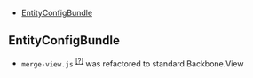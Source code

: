 - [EntityConfigBundle](#entityconfigbundle)

EntityConfigBundle
--------
* `merge-view.js` <sup>[[?]](https://github.com/oroinc/platform/blob/2.4/src/Oro/Bundle/EntityMergeBundle/Resources/public/js/merge-view.js)</sup> was refactored to standard Backbone.View
